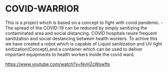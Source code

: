 # COVID-WARRIOR
This is a project which is based on a concept to fight with covid pandemic.
  -The spread of the COVID-19 can be reduced by simply sanitizing the contaminated area and social distancing.
  COVID hospitals reuire frequent sanitization and social destancing between health workers.
  To achive this we have created a robot which is capable of Liquid sanitization and UV light sinitization(Concept),and a container which can be used to deliver important 
   equipments to health workers inside the covid ward.
  
  https://www.youtube.com/watch?v=NvHZcWswfts
